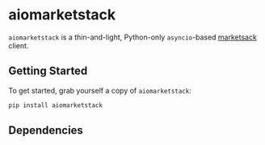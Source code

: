 # aiomarketstack

`aiomarketstack` is a thin-and-light, Python-only `asyncio`-based
[marketsack](https://marketstack.com/) client.

## Getting Started

To get started, grab yourself a copy of `aiomarketstack`:

```bash
pip install aiomarketstack
```




## Dependencies
